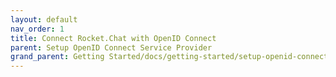 ```yaml
---
layout: default
nav_order: 1
title: Connect Rocket.Chat with OpenID Connect
parent: Setup OpenID Connect Service Provider
grand_parent: Getting Started/docs/getting-started/setup-openid-connect-service-provider/rocketchat
---
```

